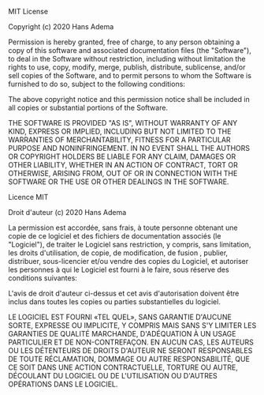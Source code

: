 MIT License

Copyright (c) 2020 Hans Adema

Permission is hereby granted, free of charge, to any person obtaining a copy
of this software and associated documentation files (the "Software"), to deal
in the Software without restriction, including without limitation the rights
to use, copy, modify, merge, publish, distribute, sublicense, and/or sell
copies of the Software, and to permit persons to whom the Software is
furnished to do so, subject to the following conditions:

The above copyright notice and this permission notice shall be included in all
copies or substantial portions of the Software.

THE SOFTWARE IS PROVIDED "AS IS", WITHOUT WARRANTY OF ANY KIND, EXPRESS OR
IMPLIED, INCLUDING BUT NOT LIMITED TO THE WARRANTIES OF MERCHANTABILITY,
FITNESS FOR A PARTICULAR PURPOSE AND NONINFRINGEMENT. IN NO EVENT SHALL THE
AUTHORS OR COPYRIGHT HOLDERS BE LIABLE FOR ANY CLAIM, DAMAGES OR OTHER
LIABILITY, WHETHER IN AN ACTION OF CONTRACT, TORT OR OTHERWISE, ARISING FROM,
OUT OF OR IN CONNECTION WITH THE SOFTWARE OR THE USE OR OTHER DEALINGS IN THE
SOFTWARE.

Licence MIT

Droit d'auteur (c) 2020 Hans Adema

La permission est accordée, sans frais, à toute personne obtenant une copie de ce logiciel et des fichiers de documentation associés (le "Logiciel"), de traiter le Logiciel sans restriction, y compris, sans limitation, les droits d'utilisation, de copie, de modification, de fusion , publier, distribuer, sous-licencier et/ou vendre des copies du Logiciel, et autoriser les personnes à qui le Logiciel est fourni à le faire, sous réserve des conditions suivantes:

L'avis de droit d'auteur ci-dessus et cet avis d'autorisation doivent être inclus dans toutes les copies ou parties substantielles du logiciel.

LE LOGICIEL EST FOURNI «TEL QUEL», SANS GARANTIE D'AUCUNE SORTE, EXPRESSE OU IMPLICITE, Y COMPRIS MAIS SANS S'Y LIMITER LES GARANTIES DE QUALITÉ MARCHANDE, D'ADÉQUATION À UN USAGE PARTICULIER ET DE NON-CONTREFAÇON. EN AUCUN CAS, LES AUTEURS OU LES DÉTENTEURS DE DROITS D'AUTEUR NE SERONT RESPONSABLES DE TOUTE RÉCLAMATION, DOMMAGE OU AUTRE RESPONSABILITÉ, QUE CE SOIT DANS UNE ACTION CONTRACTUELLE, TORTURE OU AUTRE, DÉCOULANT DU LOGICIEL OU DE L'UTILISATION OU D'AUTRES OPÉRATIONS DANS LE LOGICIEL.
